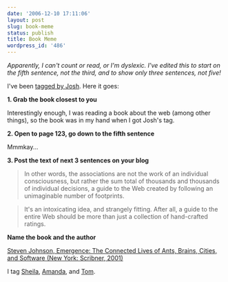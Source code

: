 ```yaml
---
date: '2006-12-10 17:11:06'
layout: post
slug: book-meme
status: publish
title: Book Meme
wordpress_id: '486'
---
```


_Apparently, I can't count or read, or I'm dyslexic. I've edited this to start on the fifth sentence, not the third, and to show only three sentences, not five!_




I've been [tagged by Josh](http://www.epistemographer.com/2006/12/10/book-meme/). Here it goes:




**1. Grab the book closest to you**




Interestingly enough, I was reading a book about the web (among other things), so the book was in my hand when I got Josh's tag.




**2. Open to page 123, go down to the fifth sentence**




Mmmkay...




**3. Post the text of next 3 sentences on your blog**




> 

> 
> In other words, the associations are not the work of an individual consciousness, but rather the sum total of thousands and thousands of individual decisions, a guide to the Web created by following an unimaginable number of footprints.
> 
> 

> 
> It's an intoxicating idea, and strangely fitting. After all, a guide to the entire Web should be more than just a collection of hand-crafted ratings.
> 
> 





**Name the book and the author**




[Steven Johnson, Emergence: The Connected Lives of Ants, Brains, Cities, and Software (New York: Scribner, 2001)](http://www.amazon.com/Emergence-Connected-Brains-Cities-Software/dp/0684868768/sr=8-1/qid=1165782452/ref=pd_bbs_sr_1/102-9796278-5091357?ie=UTF8&s=books)




I tag [Sheila](http://chnm.gmu.edu/staff/sheila/blog/), [Amanda](http://ifeelreallytiny.blogspot.com/), and [Tom](http://foundhistory.org).
